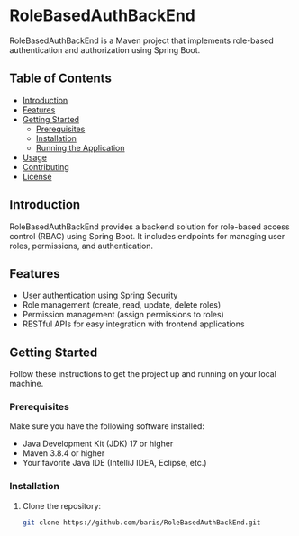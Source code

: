 # RoleBasedAuthBackEnd

RoleBasedAuthBackEnd is a Maven project that implements role-based authentication and authorization using Spring Boot.

## Table of Contents

- [Introduction](#introduction)
- [Features](#features)
- [Getting Started](#getting-started)
  - [Prerequisites](#prerequisites)
  - [Installation](#installation)
  - [Running the Application](#running-the-application)
- [Usage](#usage)
- [Contributing](#contributing)
- [License](#license)

## Introduction

RoleBasedAuthBackEnd provides a backend solution for role-based access control (RBAC) using Spring Boot. It includes endpoints for managing user roles, permissions, and authentication.

## Features

- User authentication using Spring Security
- Role management (create, read, update, delete roles)
- Permission management (assign permissions to roles)
- RESTful APIs for easy integration with frontend applications

## Getting Started

Follow these instructions to get the project up and running on your local machine.

### Prerequisites

Make sure you have the following software installed:

- Java Development Kit (JDK) 17 or higher
- Maven 3.8.4 or higher
- Your favorite Java IDE (IntelliJ IDEA, Eclipse, etc.)

### Installation

1. Clone the repository:

   ```sh
   git clone https://github.com/baris/RoleBasedAuthBackEnd.git
